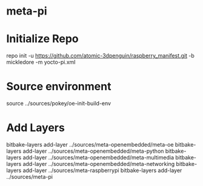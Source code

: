 # meta-pi

# Initialize Repo
repo init -u https://github.com/atomic-3dpenguin/raspberry_manifest.git -b mickledore -m yocto-pi.xml

# Source environment
source ../sources/pokey/oe-init-build-env

# Add Layers
bitbake-layers add-layer ../sources/meta-openembedded/meta-oe
bitbake-layers add-layer ../sources/meta-openembedded/meta-python
bitbake-layers add-layer ../sources/meta-openembedded/meta-multimedia
bitbake-layers add-layer ../sources/meta-openembedded/meta-networking
bitbake-layers add-layer ../sources/meta-raspberrypi
bitbake-layers add-layer ../sources/meta-pi